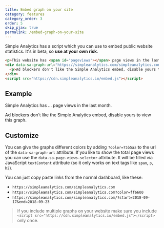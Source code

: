 ```yaml
---
title: Embed graph on your site
category: features
category_order: 3
order: 5
skip_pjax: true
permalink: /embed-graph-on-your-site
---
```


Simple Analytics has a script which you can use to embed public website statistics. It's in beta, so **use at your own risk**.

```html
<p>This website has <span id="pageviews"></span> page views in the last month.</p>
<div data-sa-graph-url="https://simpleanalytics.com/simpleanalytics.com/?color=75b5aa" data-sa-page-views-selector="#pageviews">
  <p>Ad blockers don't like the Simple Analytics embed, disable yours to view this graph.</p>
</div>
<script src="https://cdn.simpleanalytics.io/embed.js"></script>
```

## Example

<p>Simple Analytics has <span id="pageviews">...</span> page views in the last month.</p>
<div data-sa-graph-url="https://simpleanalytics.com/simpleanalytics.com/?color=FF4F64" data-sa-page-views-selector="#pageviews">
  <p>Ad blockers don't like the Simple Analytics embed, disable yours to view this graph.</p>
</div>
<script src="https://cdn.simpleanalytics.io/embed.js"></script>

## Customize

You can give the graphs different colors by adding `?color=75b5aa` to the url of the `data-sa-graph-url` attribute. If you like to show the total page views you can use the `data-sa-page-views-selector` attribute. It will be filled via JavaScript `textContent` attribute (so it only works on text tags like `span`, `p`, `h2`).

You can just copy paste links from the normal dashboard, like these:

- `https://simpleanalytics.com/simpleanalytics.com`
- `https://simpleanalytics.com/simpleanalytics.com?color=ff6600`
- `https://simpleanalytics.com/simpleanalytics.com/?start=2018-09-17&end=2018-09-23`

> If you include multiple graphs on your website make sure you include `<script src="https://cdn.simpleanalytics.io/embed.js"></script>` only once.
